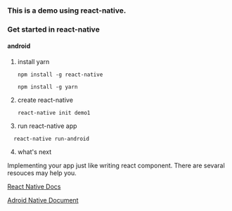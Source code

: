 ### This is a demo using react-native.

### Get started in react-native

#### android

1. install yarn

    ```
    npm install -g react-native
    
    npm install -g yarn
    
    ```

2. create react-native

      ```
      react-native init demo1

      ```

3. run react-native app

```
  react-native run-android
```

4. what's next

Implementing your app just like writing react component. There are sevaral
resouces may help you.

[React Native Docs](https://facebook.github.io/react-native/)

[Adroid Native Document](https://developer.android.com/index.html)
